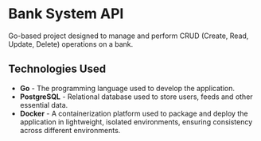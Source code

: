 # Bank System API

Go-based project designed to manage and perform CRUD (Create, Read, Update, Delete) operations on a bank.

## Technologies Used

- **Go** - The programming language used to develop the application.
- **PostgreSQL** - Relational database used to store users, feeds and other essential data.
- **Docker** - A containerization platform used to package and deploy the application in lightweight, isolated environments, ensuring consistency across different environments.
